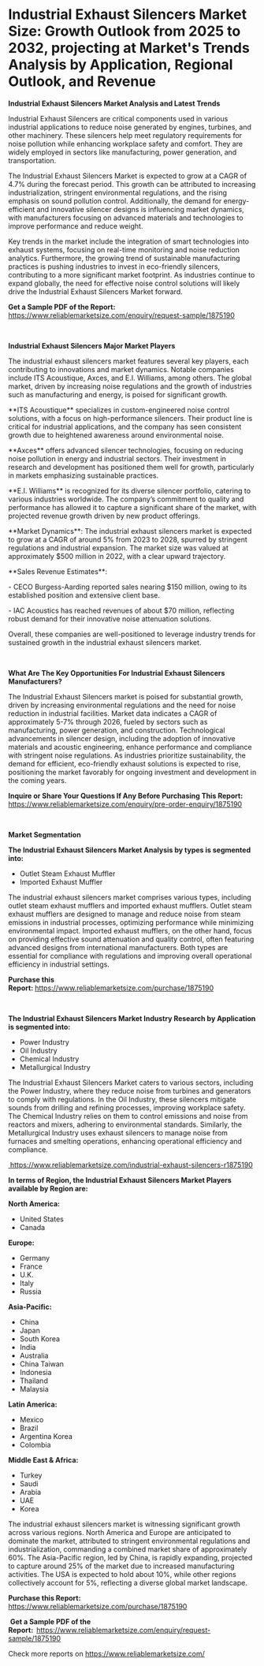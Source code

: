 <p><h1>Industrial Exhaust Silencers Market Size: Growth Outlook from 2025 to 2032, projecting at Market's Trends Analysis by Application, Regional Outlook, and Revenue</h1></p><p><strong>Industrial Exhaust Silencers Market Analysis and Latest Trends</strong></p>
<p><p>Industrial Exhaust Silencers are critical components used in various industrial applications to reduce noise generated by engines, turbines, and other machinery. These silencers help meet regulatory requirements for noise pollution while enhancing workplace safety and comfort. They are widely employed in sectors like manufacturing, power generation, and transportation.</p><p>The Industrial Exhaust Silencers Market is expected to grow at a CAGR of 4.7% during the forecast period. This growth can be attributed to increasing industrialization, stringent environmental regulations, and the rising emphasis on sound pollution control. Additionally, the demand for energy-efficient and innovative silencer designs is influencing market dynamics, with manufacturers focusing on advanced materials and technologies to improve performance and reduce weight.</p><p>Key trends in the market include the integration of smart technologies into exhaust systems, focusing on real-time monitoring and noise reduction analytics. Furthermore, the growing trend of sustainable manufacturing practices is pushing industries to invest in eco-friendly silencers, contributing to a more significant market footprint. As industries continue to expand globally, the need for effective noise control solutions will likely drive the Industrial Exhaust Silencers Market forward.</p></p>
<p><strong>Get a Sample PDF of the Report:&nbsp;</strong> <a href="https://www.reliablemarketsize.com/enquiry/request-sample/1875190?utm_campaign=2948&utm_medium=2&utm_source=Github&utm_content=ia&utm_term=11042025&utm_id=industrial-exhaust-silencers">https://www.reliablemarketsize.com/enquiry/request-sample/1875190</a></p>
<p>&nbsp;</p>
<p><strong>Industrial Exhaust Silencers Major Market Players</strong></p>
<p><p>The industrial exhaust silencers market features several key players, each contributing to innovations and market dynamics. Notable companies include ITS Acoustique, Axces, and E.I. Williams, among others. The global market, driven by increasing noise regulations and the growth of industries such as manufacturing and energy, is poised for significant growth.</p><p>**ITS Acoustique** specializes in custom-engineered noise control solutions, with a focus on high-performance silencers. Their product line is critical for industrial applications, and the company has seen consistent growth due to heightened awareness around environmental noise.</p><p>**Axces** offers advanced silencer technologies, focusing on reducing noise pollution in energy and industrial sectors. Their investment in research and development has positioned them well for growth, particularly in markets emphasizing sustainable practices.</p><p>**E.I. Williams** is recognized for its diverse silencer portfolio, catering to various industries worldwide. The company’s commitment to quality and performance has allowed it to capture a significant share of the market, with projected revenue growth driven by new product offerings.</p><p>**Market Dynamics**: The industrial exhaust silencers market is expected to grow at a CAGR of around 5% from 2023 to 2028, spurred by stringent regulations and industrial expansion. The market size was valued at approximately $500 million in 2022, with a clear upward trajectory.</p><p>**Sales Revenue Estimates**: </p><p>- CECO Burgess-Aarding reported sales nearing $150 million, owing to its established position and extensive client base.</p><p>- IAC Acoustics has reached revenues of about $70 million, reflecting robust demand for their innovative noise attenuation solutions.</p><p>Overall, these companies are well-positioned to leverage industry trends for sustained growth in the industrial exhaust silencers market.</p></p>
<p>&nbsp;</p>
<p><strong>What Are The Key Opportunities For Industrial Exhaust Silencers Manufacturers?</strong></p>
<p><p>The Industrial Exhaust Silencers market is poised for substantial growth, driven by increasing environmental regulations and the need for noise reduction in industrial facilities. Market data indicates a CAGR of approximately 5-7% through 2026, fueled by sectors such as manufacturing, power generation, and construction. Technological advancements in silencer design, including the adoption of innovative materials and acoustic engineering, enhance performance and compliance with stringent noise regulations. As industries prioritize sustainability, the demand for efficient, eco-friendly exhaust solutions is expected to rise, positioning the market favorably for ongoing investment and development in the coming years.</p></p>
<p><strong>Inquire or Share Your Questions If Any Before Purchasing This Report:</strong> <a href="https://www.reliablemarketsize.com/enquiry/pre-order-enquiry/1875190?utm_campaign=2948&utm_medium=2&utm_source=Github&utm_content=ia&utm_term=11042025&utm_id=industrial-exhaust-silencers">https://www.reliablemarketsize.com/enquiry/pre-order-enquiry/1875190</a></p>
<p>&nbsp;</p>
<p><strong>Market Segmentation</strong></p>
<p><strong>The Industrial Exhaust Silencers Market Analysis by types is segmented into:</strong></p>
<p><ul><li>Outlet Steam Exhaust Muffler</li><li>Imported Exhaust Muffler</li></ul></p>
<p><p>The industrial exhaust silencers market comprises various types, including outlet steam exhaust mufflers and imported exhaust mufflers. Outlet steam exhaust mufflers are designed to manage and reduce noise from steam emissions in industrial processes, optimizing performance while minimizing environmental impact. Imported exhaust mufflers, on the other hand, focus on providing effective sound attenuation and quality control, often featuring advanced designs from international manufacturers. Both types are essential for compliance with regulations and improving overall operational efficiency in industrial settings.</p></p>
<p><strong>Purchase this Report:&nbsp;</strong><a href="https://www.reliablemarketsize.com/purchase/1875190?utm_campaign=2948&utm_medium=2&utm_source=Github&utm_content=ia&utm_term=11042025&utm_id=industrial-exhaust-silencers">https://www.reliablemarketsize.com/purchase/1875190</a></p>
<p>&nbsp;</p>
<p><strong>The Industrial Exhaust Silencers Market Industry Research by Application is segmented into:</strong></p>
<p><ul><li>Power Industry</li><li>Oil Industry</li><li>Chemical Industry</li><li>Metallurgical Industry</li></ul></p>
<p><p>The Industrial Exhaust Silencers Market caters to various sectors, including the Power Industry, where they reduce noise from turbines and generators to comply with regulations. In the Oil Industry, these silencers mitigate sounds from drilling and refining processes, improving workplace safety. The Chemical Industry relies on them to control emissions and noise from reactors and mixers, adhering to environmental standards. Similarly, the Metallurgical Industry uses exhaust silencers to manage noise from furnaces and smelting operations, enhancing operational efficiency and compliance.</p></p>
<p><a href="https://www.reliablemarketsize.com/industrial-exhaust-silencers-r1875190?utm_campaign=2948&utm_medium=2&utm_source=Github&utm_content=ia&utm_term=11042025&utm_id=industrial-exhaust-silencers">&nbsp;https://www.reliablemarketsize.com/industrial-exhaust-silencers-r1875190</a></p>
<p><strong>In terms of Region, the Industrial Exhaust Silencers Market Players available by Region are:</strong></p>
<p>
    <p> <strong> North America: </strong>
        <ul>
            <li>United States</li>
            <li>Canada</li>
        </ul>
        </p> 
    <p> <strong> Europe: </strong>
        <ul>
            <li>Germany</li>
            <li>France</li>
            <li>U.K.</li>
            <li>Italy</li>
            <li>Russia</li>
        </ul>
        </p> 
    <p> <strong> Asia-Pacific: </strong>
        <ul>
            <li>China</li>
            <li>Japan</li>
            <li>South Korea</li>
            <li>India</li>
            <li>Australia</li>
            <li>China Taiwan</li>
            <li>Indonesia</li>
            <li>Thailand</li>
            <li>Malaysia</li>
        </ul>
        </p> 
    <p> <strong> Latin America: </strong>
        <ul>
            <li>Mexico</li>
            <li>Brazil</li>
            <li>Argentina Korea</li>
            <li>Colombia</li>
        </ul>
        </p> 
    <p> <strong> Middle East & Africa: </strong>
        <ul>
            <li>Turkey</li>
            <li>Saudi</li>
            <li>Arabia</li>
            <li>UAE</li>
            <li>Korea</li>
        </ul>
    </p>
    </p>
<p><p>The industrial exhaust silencers market is witnessing significant growth across various regions. North America and Europe are anticipated to dominate the market, attributed to stringent environmental regulations and industrialization, commanding a combined market share of approximately 60%. The Asia-Pacific region, led by China, is rapidly expanding, projected to capture around 25% of the market due to increased manufacturing activities. The USA is expected to hold about 10%, while other regions collectively account for 5%, reflecting a diverse global market landscape.</p></p>
<p><strong>Purchase this Report: </strong><a href="https://www.reliablemarketsize.com/purchase/1875190?utm_campaign=2948&utm_medium=2&utm_source=Github&utm_content=ia&utm_term=11042025&utm_id=industrial-exhaust-silencers">https://www.reliablemarketsize.com/purchase/1875190</a></p>
<p>&nbsp;<strong>Get a Sample PDF of the Report:&nbsp;&nbsp;</strong><a href="https://www.reliablemarketsize.com/enquiry/request-sample/1875190?utm_campaign=2948&utm_medium=2&utm_source=Github&utm_content=ia&utm_term=11042025&utm_id=industrial-exhaust-silencers">https://www.reliablemarketsize.com/enquiry/request-sample/1875190</a></p>
<p><strong></strong></p>
<p>Check more reports on <a href="https://www.reliablemarketsize.com/?utm_campaign=2948&utm_medium=2&utm_source=Github&utm_content=ia&utm_term=11042025&utm_id=industrial-exhaust-silencers">https://www.reliablemarketsize.com/</a></p>